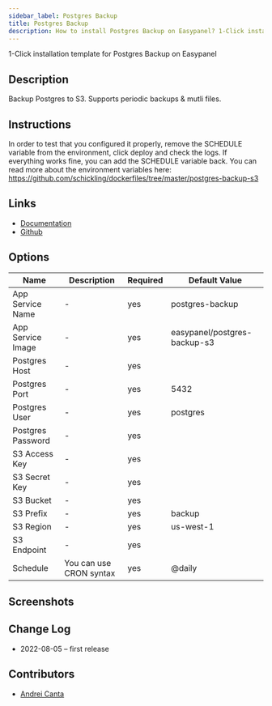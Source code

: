 ```yaml
---
sidebar_label: Postgres Backup
title: Postgres Backup
description: How to install Postgres Backup on Easypanel? 1-Click installation template for Postgres Backup on Easypanel
---
```


<!-- generated -->

1-Click installation template for Postgres Backup on Easypanel

## Description

Backup Postgres to S3. Supports periodic backups & mutli files.

## Instructions

In order to test that you configured it properly, remove the SCHEDULE variable from the environment, click deploy and check the logs. If everything works fine, you can add the SCHEDULE variable back. You can read more about the environment variables here: https://github.com/schickling/dockerfiles/tree/master/postgres-backup-s3

## Links

- [Documentation](https://github.com/schickling/dockerfiles/tree/master/postgres-backup-s3)
- [Github](https://github.com/schickling/dockerfiles/tree/master/postgres-backup-s3)

## Options

Name | Description | Required | Default Value
-|-|-|-
App Service Name | - | yes | postgres-backup
App Service Image | - | yes | easypanel/postgres-backup-s3
Postgres Host | - | yes | 
Postgres Port | - | yes | 5432
Postgres User | - | yes | postgres
Postgres Password | - | yes | 
S3 Access Key | - | yes | 
S3 Secret Key | - | yes | 
S3 Bucket | - | yes | 
S3 Prefix | - | yes | backup
S3 Region | - | yes | us-west-1
S3 Endpoint | - | yes | 
Schedule | You can use CRON syntax | yes | @daily

## Screenshots


## Change Log

- 2022-08-05 – first release

## Contributors

- [Andrei Canta](https://github.com/deiucanta)

